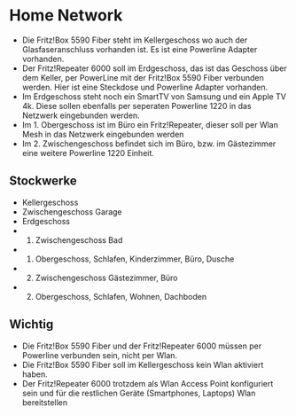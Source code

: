 # Home Network

- Die Fritz!Box 5590 Fiber steht im Kellergeschoss wo auch der Glasfaseranschluss vorhanden ist. Es ist eine Powerline Adapter vorhanden.
- Der Fritz!Repeater 6000 soll im Erdgeschoss, das ist das Geschoss über dem Keller, per PowerLine mit der Fritz!Box 5590 Fiber verbunden werden. Hier ist eine Steckdose und Powerline Adapter vorhanden.
- Im Erdgeschoss steht noch ein SmartTV von Samsung und ein Apple TV 4k. Diese sollen ebenfalls per seperaten Powerline 1220 in das Netzwerk eingebunden werden.
- Im 1. Obergeschoss ist im Büro ein Fritz!Repeater, dieser soll per Wlan Mesh in das Netzwerk eingebunden werden
- Im 2. Zwischengeschoss befindet sich im Büro, bzw. im Gästezimmer eine weitere Powerline 1220 Einheit.

## Stockwerke
- Kellergeschoss
- Zwischengeschoss Garage
- Erdgeschoss
- 1. Zwischengeschoss Bad
- 1. Obergeschoss, Schlafen, Kinderzimmer, Büro, Dusche
- 2. Zwischengeschoss Gästezimmer, Büro
- 2. Obergeschoss, Schlafen, Wohnen, Dachboden

## Wichtig
- Die Fritz!Box 5590 Fiber und der Fritz!Repeater 6000 müssen per Powerline verbunden sein, nicht per Wlan.
- Die Fritz!Box 5590 Fiber soll im Kellergeschoss kein Wlan aktiviert haben.
- Der Fritz!Repeater 6000 trotzdem als Wlan Access Point konfiguriert sein und für die restlichen Geräte (Smartphones, Laptops) Wlan bereitstellen
